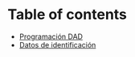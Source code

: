 # Table of contents

* [Programación DAD](README.md)
* [Datos de identificación](datos-de-identificacion.md)

